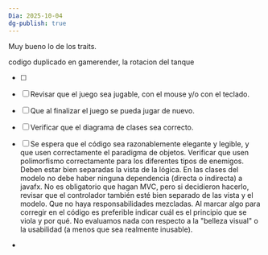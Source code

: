 ```yaml
---
Dia: 2025-10-04
dg-publish: true
---
```

Muy bueno lo de los traits.

codigo duplicado en gamerender, la rotacion del tanque


- [ ]
- [ ] Revisar que el juego sea jugable, con el mouse y/o con el teclado. 
- [ ] Que al finalizar el juego se pueda jugar de nuevo.
- [ ] Verificar que el diagrama de clases sea correcto.
- [ ] Se espera que el código sea razonablemente elegante y legible, y que usen correctamente el paradigma de objetos.
Verificar que usen polimorfismo correctamente para los diferentes tipos de enemigos.
Deben estar bien separadas la vista de la lógica. En las clases del modelo no debe haber ninguna dependencia (directa o indirecta) a javafx.
No es obligatorio que hagan MVC, pero si decidieron hacerlo, revisar que el controlador también esté bien separado de las vista y el modelo. Que no haya responsabilidades mezcladas.
Al marcar algo para corregir en el código es preferible indicar cuál es el principio que se viola y por qué.
No evaluamos nada con respecto a la "belleza visual" o la usabilidad (a menos que sea realmente inusable).





- 
